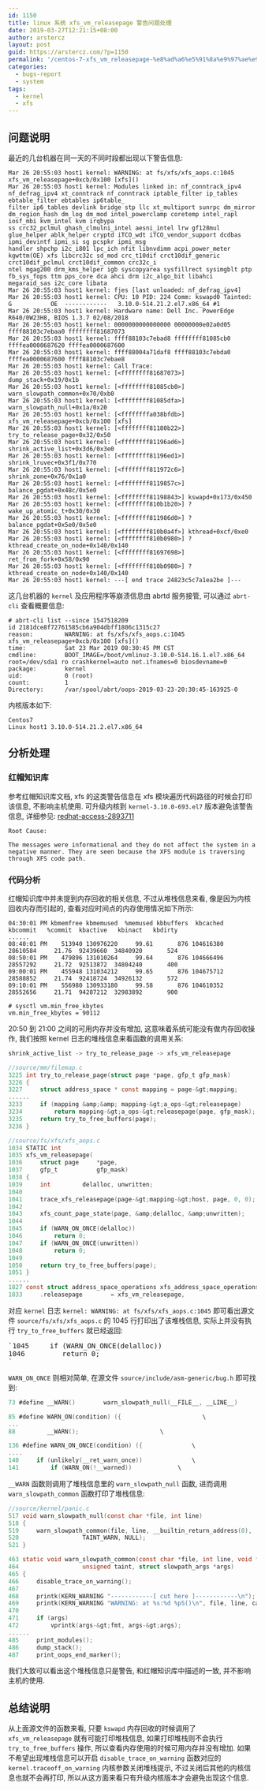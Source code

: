 ```yaml
---
id: 1150
title: linux 系统 xfs_vm_releasepage 警告问题处理
date: 2019-03-27T12:21:15+08:00
author: arstercz
layout: post
guid: https://arstercz.com/?p=1150
permalink: '/centos-7-xfs_vm_releasepage-%e8%ad%a6%e5%91%8a%e9%97%ae%e9%a2%98%e5%a4%84%e7%90%86/'
categories:
  - bugs-report
  - system
tags:
  - kernel
  - xfs
---
```

<h2>问题说明</h2>

最近的几台机器在同一天的不同时段都出现以下警告信息:

```
Mar 26 20:55:03 host1 kernel: WARNING: at fs/xfs/xfs_aops.c:1045 xfs_vm_releasepage+0xcb/0x100 [xfs]()
Mar 26 20:55:03 host1 kernel: Modules linked in: nf_conntrack_ipv4 nf_defrag_ipv4 xt_conntrack nf_conntrack iptable_filter ip_tables ebtable_filter ebtables ip6table_
filter ip6_tables devlink bridge stp llc xt_multiport sunrpc dm_mirror dm_region_hash dm_log dm_mod intel_powerclamp coretemp intel_rapl iosf_mbi kvm_intel kvm irqbypa
ss crc32_pclmul ghash_clmulni_intel aesni_intel lrw gf128mul glue_helper ablk_helper cryptd iTCO_wdt iTCO_vendor_support dcdbas ipmi_devintf ipmi_si sg pcspkr ipmi_msg
handler shpchp i2c_i801 lpc_ich nfit libnvdimm acpi_power_meter kgwttm(OE) xfs libcrc32c sd_mod crc_t10dif crct10dif_generic crct10dif_pclmul crct10dif_common crc32c_i
ntel mgag200 drm_kms_helper igb syscopyarea sysfillrect sysimgblt ptp fb_sys_fops ttm pps_core dca ahci drm i2c_algo_bit libahci megaraid_sas i2c_core libata
Mar 26 20:55:03 host1 kernel: fjes [last unloaded: nf_defrag_ipv4]
Mar 26 20:55:03 host1 kernel: CPU: 10 PID: 224 Comm: kswapd0 Tainted: G           OE  ------------   3.10.0-514.21.2.el7.x86_64 #1
Mar 26 20:55:03 host1 kernel: Hardware name: Dell Inc. PowerEdge R640/0W23H8, BIOS 1.3.7 02/08/2018
Mar 26 20:55:03 host1 kernel: 0000000000000000 00000000e02a0d05 ffff88103c7ebaa0 ffffffff81687073
Mar 26 20:55:03 host1 kernel: ffff88103c7ebad8 ffffffff81085cb0 ffffea0000687620 ffffea0000687600
Mar 26 20:55:03 host1 kernel: ffff88004a71daf8 ffff88103c7ebda0 ffffea0000687600 ffff88103c7ebae8
Mar 26 20:55:03 host1 kernel: Call Trace:
Mar 26 20:55:03 host1 kernel: [<ffffffff81687073>] dump_stack+0x19/0x1b
Mar 26 20:55:03 host1 kernel: [<ffffffff81085cb0>] warn_slowpath_common+0x70/0xb0
Mar 26 20:55:03 host1 kernel: [<ffffffff81085dfa>] warn_slowpath_null+0x1a/0x20
Mar 26 20:55:03 host1 kernel: [<ffffffffa038bfdb>] xfs_vm_releasepage+0xcb/0x100 [xfs]
Mar 26 20:55:03 host1 kernel: [<ffffffff81180b22>] try_to_release_page+0x32/0x50
Mar 26 20:55:03 host1 kernel: [<ffffffff81196ad6>] shrink_active_list+0x3d6/0x3e0
Mar 26 20:55:03 host1 kernel: [<ffffffff81196ed1>] shrink_lruvec+0x3f1/0x770
Mar 26 20:55:03 host1 kernel: [<ffffffff811972c6>] shrink_zone+0x76/0x1a0
Mar 26 20:55:03 host1 kernel: [<ffffffff8119857c>] balance_pgdat+0x48c/0x5e0
Mar 26 20:55:03 host1 kernel: [<ffffffff81198843>] kswapd+0x173/0x450
Mar 26 20:55:03 host1 kernel: [<ffffffff810b1b20>] ? wake_up_atomic_t+0x30/0x30
Mar 26 20:55:03 host1 kernel: [<ffffffff811986d0>] ? balance_pgdat+0x5e0/0x5e0
Mar 26 20:55:03 host1 kernel: [<ffffffff810b0a4f>] kthread+0xcf/0xe0
Mar 26 20:55:03 host1 kernel: [<ffffffff810b0980>] ? kthread_create_on_node+0x140/0x140
Mar 26 20:55:03 host1 kernel: [<ffffffff81697698>] ret_from_fork+0x58/0x90
Mar 26 20:55:03 host1 kernel: [<ffffffff810b0980>] ? kthread_create_on_node+0x140/0x140
Mar 26 20:55:03 host1 kernel: ---[ end trace 24823c5c7a1ea2be ]---
```

这几台机器的 `kernel` 及应用程序等崩溃信息由 abrtd 服务接管, 可以通过 `abrt-cli` 查看概要信息:

```
# abrt-cli list --since 1547518209
id 2181dce8f72761585cb6a904dbff1806c1315c27
reason:         WARNING: at fs/xfs/xfs_aops.c:1045 xfs_vm_releasepage+0xcb/0x100 [xfs]()
time:           Sat 23 Mar 2019 08:30:45 PM CST
cmdline:        BOOT_IMAGE=/boot/vmlinuz-3.10.0-514.16.1.el7.x86_64 root=/dev/sda1 ro crashkernel=auto net.ifnames=0 biosdevname=0
package:        kernel
uid:            0 (root)
count:          1
Directory:      /var/spool/abrt/oops-2019-03-23-20:30:45-163925-0
```

内核版本如下:

```
Centos7
Linux host1 3.10.0-514.21.2.el7.x86_64
```

<h2>分析处理</h2>

<h3>红帽知识库</h3>

参考红帽知识库文档, xfs 的这类警告信息在 xfs 模块遍历代码路径的时候会打印该信息, 不影响主机使用. 可升级内核到 `kernel-3.10.0-693.el7` 版本避免该警告信息, 详细参见: <a href="https://access.redhat.com/solutions/2893711">redhat-access-2893711</a>

```
Root Cause:

The messages were informational and they do not affect the system in a negative manner. They are seen because the XFS module is traversing through XFS code path.
```

<h3>代码分析</h3>

红帽知识库中并未提到内存回收的相关信息, 不过从堆栈信息来看, 像是因为内核回收内存而引起的, 查看对应时间点的内存使用情况如下所示:

```
04:30:01 PM kbmemfree kbmemused  %memused kbbuffers  kbcached  kbcommit   %commit  kbactive   kbinact   kbdirty
......
08:40:01 PM    513940 130976220     99.61       876 104616380  28610584     21.76  92439660  34840920       524
08:50:01 PM    479896 131010264     99.64       876 104666496  28557292     21.72  92513872  34804240       400
09:00:01 PM    455948 131034212     99.65       876 104675712  28588852     21.74  92418724  34926132       572
09:10:01 PM    556980 130933180     99.58       876 104610352  28552656     21.71  94287212  32983892       900

# sysctl vm.min_free_kbytes
vm.min_free_kbytes = 90112
```

20:50 到 21:00 之间的可用内存并没有增加, 这意味着系统可能没有做内存回收操作, 我们按照 kernel 日志的堆栈信息来看函数的调用关系:

```c
shrink_active_list -> try_to_release_page -> xfs_vm_releasepage

//source/mm/filemap.c
3225 int try_to_release_page(struct page *page, gfp_t gfp_mask)
3226 {
3227     struct address_space * const mapping = page-&gt;mapping;
......
3233     if (mapping &amp;&amp; mapping-&gt;a_ops-&gt;releasepage)
3234         return mapping-&gt;a_ops-&gt;releasepage(page, gfp_mask);    xfs_vm_releasepage
3235     return try_to_free_buffers(page);
3236 }

//source/fs/xfs/xfs_aops.c
1034 STATIC int
1035 xfs_vm_releasepage(
1036     struct page     *page,
1037     gfp_t           gfp_mask)
1038 {
1039     int         delalloc, unwritten;
1040 
1041     trace_xfs_releasepage(page-&gt;mapping-&gt;host, page, 0, 0);
1042 
1043     xfs_count_page_state(page, &amp;delalloc, &amp;unwritten);
1044 
1045     if (WARN_ON_ONCE(delalloc))
1046         return 0;
1047     if (WARN_ON_ONCE(unwritten))
1048         return 0;
1049 
1050     return try_to_free_buffers(page);
1051 }
......
1827 const struct address_space_operations xfs_address_space_operations = {
1833     .releasepage        = xfs_vm_releasepage,
```

对应 `kernel` 日志 `kernel: WARNING: at fs/xfs/xfs_aops.c:1045` 即可看出源文件 `source/fs/xfs/xfs_aops.c` 的 1045 行打印出了该堆栈信息, 实际上并没有执行 `try_to_free_buffers` 就已经返回:

<pre>`1045     if (WARN_ON_ONCE(delalloc))
1046         return 0;
`</pre>

`WARN_ON_ONCE` 则相对简单, 在源文件 `source/include/asm-generic/bug.h`  即可找到:

```c
73 #define __WARN()        warn_slowpath_null(__FILE__, __LINE__)

85 #define WARN_ON(condition) ({                       \
...
88         __WARN();                       \

136 #define WARN_ON_ONCE(condition) ({              \
....
140     if (unlikely(__ret_warn_once))              \
141         if (WARN_ON(!__warned))             \
```

`__WARN` 函数则调用了堆栈信息里的 `warn_slowpath_null` 函数, 进而调用 `warn_slowpath_common` 函数打印了堆栈信息:

```c
//source/kernel/panic.c
517 void warn_slowpath_null(const char *file, int line)
518 {
519     warn_slowpath_common(file, line, __builtin_return_address(0),
520                  TAINT_WARN, NULL);
521 }

463 static void warn_slowpath_common(const char *file, int line, void *caller,
464                  unsigned taint, struct slowpath_args *args)
465 {
466     disable_trace_on_warning();
467 
468     printk(KERN_WARNING "------------[ cut here ]------------\n");
469     printk(KERN_WARNING "WARNING: at %s:%d %pS()\n", file, line, caller);
470 
471     if (args)
472         vprintk(args-&gt;fmt, args-&gt;args);
......
485     print_modules();
486     dump_stack();
487     print_oops_end_marker();
```

我们大致可以看出这个堆栈信息只是警告, 和红帽知识库中描述的一致, 并不影响主机的使用.

<h2>总结说明</h2>

从上面源文件的函数来看, 只要 `kswapd` 内存回收的时候调用了 `xfs_vm_releasepage` 就有可能打印堆栈信息, 如果打印堆栈则不会执行 `try_to_free_buffers` 操作, 所以查看内存使用的时候可用内存并没有增加. 如果不希望出现堆栈信息可以开启 `disable_trace_on_warning` 函数对应的 `kernel.traceoff_on_warning` 内核参数关闭堆栈提示, 不过关闭后其他的内核信息也就不会再打印, 所以从这方面来看只有升级内核版本才会避免出现这个信息.
